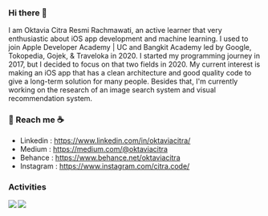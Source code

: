 ### Hi there 👋

<!--
**oktaviacitra/oktaviacitra** is a ✨ _special_ ✨ repository because its `README.md` (this file) appears on your GitHub profile.

Here are some ideas to get you started:

- 🔭 I’m currently working on ...
- 🌱 I’m currently learning ...
- 👯 I’m looking to collaborate on ...
- 🤔 I’m looking for help with ...
- 💬 Ask me about ...
- 📫 How to reach me: ...
- 😄 Pronouns: ...
- ⚡ Fun fact: ...
-->


I am Oktavia Citra Resmi Rachmawati, an active learner that very enthusiastic about iOS app development and machine learning. I used to join Apple Developer Academy | UC and Bangkit Academy led by Google, Tokopedia, Gojek, & Traveloka in 2020. I started my programming journey in 2017, but I decided to focus on that two fields in 2020. My current interest is making an iOS app that has a clean architecture and good quality code to give a long-term solution for many people. Besides that, I'm currently working on the research of an image search system and visual recommendation system.

### 💬 Reach me :coffee:
- Linkedin : https://www.linkedin.com/in/oktaviacitra/
- Medium : https://medium.com/@oktaviacitra
- Behance : https://www.behance.net/oktaviacitra
- Instagram : https://www.instagram.com/citra.code/

### Activities
<img align="center" src="https://github-readme-stats.vercel.app/api?username=oktaviacitra&show_icons=true" />
<img align="left" src="https://github-readme-stats.vercel.app/api/top-langs/?username=oktaviacitra&layout=compact" />
